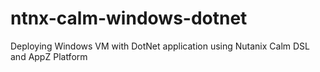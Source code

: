 # ntnx-calm-windows-dotnet
Deploying Windows VM with DotNet application using Nutanix Calm DSL and AppZ Platform 
